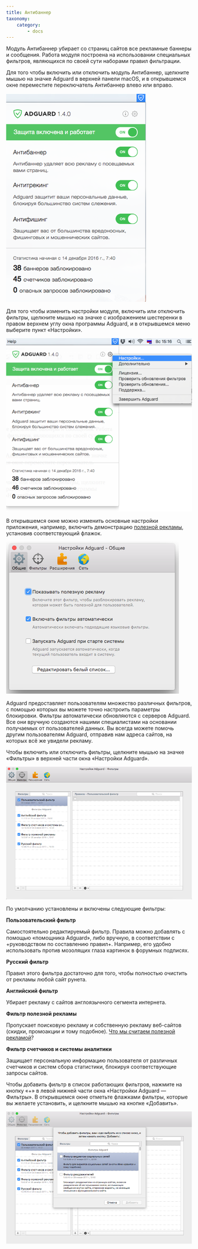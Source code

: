 ```yaml
---
title: Антибаннер
taxonomy:
    category:
        - docs
---
```


Модуль Антибаннер убирает со страниц сайтов все рекламные баннеры и сообщения. Работа модуля построена на использовании специальных фильтров, являющихся по своей сути наборами правил фильтрации.

Для того чтобы включить или отключить модуль  Антибаннер, щелкните мышью на значке Adguard в верхней панели macOS, и в открывшемся окне переместите переключатель Антибаннер влево или вправо. 

![](adguard_mac_01.png)

Для того чтобы изменить настройки модуля, включить или отключить фильтры, щелкните мышью на значке с изображением шестеренки в правом верхнем углу окна программы Adguard, и в открывшемся меню выберите пункт «Настройки».

![](adguard_mac_02.png)

В открывшемся окне можно изменить основные настройки приложения, например, включить демонстрацию [полезной рекламы](https://adguard.com/ru/whitelist.html), установив соответствующий флажок.

![](adguard_mac_03.png)

Adguard предоставляет пользователям множество различных фильтров, с помощью которых вы можете точно настроить параметры блокировки. Фильтры автоматически обновляются с серверов Adguard. Все они вручную создаются нашими специалистами на основании получаемых от пользователей данных. Вы всегда можете помочь другим пользователям Adguard, отправив нам адреса сайтов, на которых всё же увидели рекламу.

Чтобы включить или отключить фильтры, щелкните мышью на значке «Фильтры» в верхней части окна «Настройки Adguard». 

![](adguard_mac_04.png)

По умолчанию установлены и включены следующие фильтры:

**Пользовательский фильтр**

Самостоятельно редактируемый фильтр. Правила можно добавлять с помощью «помощника Adguard», либо вручную, в соответствии с +руководством по составлению правил+. Например, его удобно использовать против мозолящих глаза картинок в форумных подписях.

**Русский фильтр**

Правил этого фильтра достаточно для того, чтобы полностью очистить от рекламы любой сайт рунета.

**Английский фильтр**

Убирает рекламу с сайтов англоязычного сегмента интернета.

**Фильтр полезной рекламы**

Пропускает поисковую рекламу и собственную рекламу веб-сайтов (скидки, промоакции и тому подобное). [Что мы считаем полезной рекламой](https://adguard.com/ru/whitelist.html)?

**Фильтр счетчиков и системы аналитики**

Защищает персональную информацию пользователя от различных счетчиков и систем сбора статистики, блокируя соответствующие запросы сайтов.

Чтобы добавить фильтр в список работающих фильтров, нажмите на кнопку «+» в левой нижней части окна «Настройки Adguard — Фильтры». В открывшемся окне отметьте флажками фильтры, которые вы желаете установить, и щелкните мышью на кнопке «Добавить».

![](adguard_mac_05.png)
